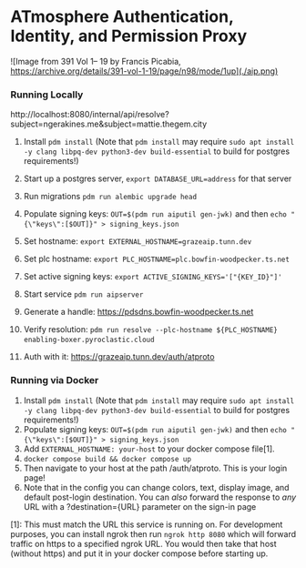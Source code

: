 # ATmosphere Authentication, Identity, and Permission Proxy

![Image from 391 Vol 1– 19 by Francis Picabia, https://archive.org/details/391-vol-1-19/page/n98/mode/1up](./aip.png)
### Running Locally
http://localhost:8080/internal/api/resolve?subject=ngerakines.me&subject=mattie.thegem.city

1. Install `pdm install` (Note that `pdm install` may require `sudo apt install -y clang libpq-dev python3-dev build-essential` to build for postgres requirements!)
2. Start up a postgres server, `export DATABASE_URL=address` for that server
3. Run migrations `pdm run alembic upgrade head`
4. Populate signing keys: `OUT=$(pdm run aiputil gen-jwk)` and then `echo "{\"keys\":[$OUT]}" > signing_keys.json`

5. Set hostname: `export EXTERNAL_HOSTNAME=grazeaip.tunn.dev`
6. Set plc hostname: `export PLC_HOSTNAME=plc.bowfin-woodpecker.ts.net`
7. Set active signing keys: `export ACTIVE_SIGNING_KEYS='["{KEY_ID}"]'`
8. Start service `pdm run aipserver`
9. Generate a handle: https://pdsdns.bowfin-woodpecker.ts.net
10. Verify resolution: `pdm run resolve --plc-hostname ${PLC_HOSTNAME} enabling-boxer.pyroclastic.cloud`
11. Auth with it: https://grazeaip.tunn.dev/auth/atproto

### Running via Docker

1. Install `pdm install` (Note that `pdm install` may require `sudo apt install -y clang libpq-dev python3-dev build-essential` to build for postgres requirements!)
2. Populate signing keys: `OUT=$(pdm run aiputil gen-jwk)` and then `echo "{\"keys\":[$OUT]}" > signing_keys.json`
3. Add `EXTERNAL_HOSTNAME: your-host` to your docker compose file[1].
4. `docker compose build && docker compose up`
5. Then navigate to your host at the path /auth/atproto. This is your login page!
6. Note that in the config you can change colors, text, display image, and default post-login destination. You can *also* forward the response to *any* URL with a ?destination={URL} parameter on the sign-in page


[1]: This must match the URL this service is running on. For development purposes, you can install ngrok then run `ngrok http 8080` which will forward traffic on https to a specified ngrok URL. You would then take that host (without https) and put it in your docker compose before starting up.

